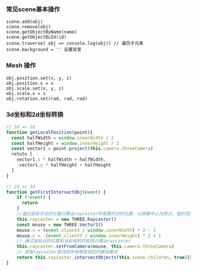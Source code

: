### 常见scene基本操作

    scene.add(obj)
    scene.remove(obj)
    scene.getObjectByName(name)
    scene.getObjectBuId(id)
    scene.traverse( obj => console.log(obj)) // 遍历子元素
    scene.background = '' 设置背景
    
### Mesh 操作
    
    obj.position.set(x, y, z)
    obj.position.x = x
    obj.scale.set(x, y, z)
    obj.scale.x = x
    obj.rotation.set(rad, rad, rad)
    
### 3d坐标和2d坐标转换

```javascript
// 3d => 2d
function getLocalPosition(point){
  const halfWidth = window.innerWidth / 2
  const halfHeight = window.innerHeight / 2
  const vector1 = point.project(this.camera.threeCamera)
  retutn [
    vector1.x * halfWidth + halfWidth, 
    -vector1.y * halfHeight + halfHeight
  ]
}

// 2d => 3d
function getFirstIntersectObj(event) {
    if (!event) {
      return
    }
    //通过鼠标点击的位置计算出raycaster所需要的点的位置，以屏幕中心为原点，值的范围为-1到1.
    this.raycaster = new THREE.Raycaster()
    const mouse = new THREE.Vector2()
    mouse.x = (event.clientX / window.innerWidth) * 2 - 1
    mouse.y = -(event.clientY / window.innerHeight) * 2 + 1
    // 通过鼠标点的位置和当前相机的矩阵计算出raycaster
    this.raycaster.setFromCamera(mouse, this.camera.threeCamera)
    // 获取raycaster直线和所有模型相交的数组集合
    return this.raycaster.intersectObjects(this.scene.children, true)[0].point
}

```

